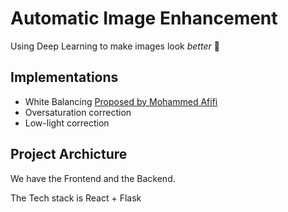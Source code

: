 # Automatic Image Enhancement

Using Deep Learning to make images look *better* 🤩

## Implementations
- White Balancing [Proposed by Mohammed Afifi](http://openaccess.thecvf.com/content_CVPR_2020/papers/Afifi_Deep_White-Balance_Editing_CVPR_2020_paper.pdf)
- Oversaturation correction
- Low-light correction


## Project Archicture
We have the Frontend and the Backend.

The Tech stack is React + Flask